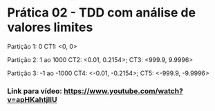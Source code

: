 # Prática 02 - TDD com análise de valores limites

Partição 1: 0
CT1: <0, 0>

Partição 2: 1 ao 1000
CT2: <0.01, 0.2154>; CT3: <999.9, 9.9996>

Partição 3: -1 ao -1000
CT4: <-0.01, -0.2154>; CT5: <-999.9, -9.9996>

### Link para vídeo: https://www.youtube.com/watch?v=apHKahtjllU

